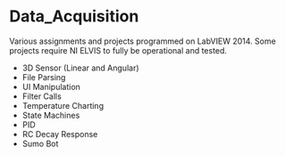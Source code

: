 # Data_Acquisition
Various assignments and projects programmed on LabVIEW 2014. Some projects require NI ELVIS to fully be operational and tested.

* 3D Sensor (Linear and Angular)
* File Parsing
* UI Manipulation
* Filter Calls
* Temperature Charting
* State Machines
* PID
* RC Decay Response
* Sumo Bot
